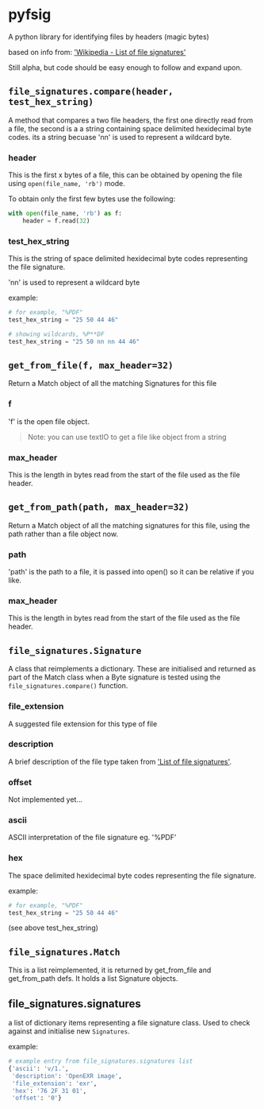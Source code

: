 # pyfsig

A python library for identifying files by headers (magic bytes)

based on info from: ['Wikipedia - List of file signatures'](https://en.wikipedia.org/wiki/List_of_file_signatures)

Still alpha, but code should be easy enough to follow and expand upon.


## `file_signatures.compare(header, test_hex_string)`

A method that compares a two file headers, the first one directly read from a file, the second is a a string containing space delimited hexidecimal byte codes. its a string becuase 'nn' is used to represent a wildcard byte.

### header

This is the first x bytes of a file, this can be obtained by opening the file using `open(file_name, 'rb')` mode. 

To obtain only the first few bytes use the following:

```python
with open(file_name, 'rb') as f:
    header = f.read(32)
```

### test_hex_string

This is the string of space delimited hexidecimal byte codes representing the file signature. 

'nn' is used to represent a wildcard byte

example:
```python
# for example, "%PDF"
test_hex_string = "25 50 44 46"

# showing wildcards, %P**DF
test_hex_string = "25 50 nn nn 44 46"
```


## `get_from_file(f, max_header=32)`

Return a Match object of all the matching Signatures for this file

### f

'f' is the open file object. 

> Note: you can use textIO to get a file like object from a string

### max_header

This is the length in bytes read from the start of the file used as the file header.


## `get_from_path(path, max_header=32)`

Return a Match object of all the matching signatures for this file, using the path rather than a file object now.

### path

'path' is the path to a file, it is passed into open() so it can be relative if you like.

### max_header

This is the length in bytes read from the start of the file used as the file header.


## `file_signatures.Signature`

A class that reimplements a dictionary. These are initialised and returned as part of the Match class when a Byte signature is tested using the `file_signatures.compare()` function.

### file_extension

A suggested file extension for this type of file

### description

A brief description of the file type taken from ['List of file signatures'](https://en.wikipedia.org/wiki/List_of_file_signatures).

### offset

Not implemented yet...

### ascii

ASCII interpretation of the file signature eg. '%PDF'

### hex

The space delimited hexidecimal byte codes representing the file signature.

example:
```python
# for example, "%PDF"
test_hex_string = "25 50 44 46"
```

(see above test_hex_string)


## `file_signatures.Match`

This is a list reimplemented, it is returned by get_from_file and get_from_path defs. It holds a list Signature objects.


## file_signatures.signatures

a list of dictionary items representing a file signature class. Used to check against and initialise new `Signatures`.

example:

```python
# example entry from file_signatures.signatures list
{'ascii': 'v/1.',
 'description': 'OpenEXR image',
 'file_extension': 'exr',
 'hex': '76 2F 31 01',
 'offset': '0'}
```
